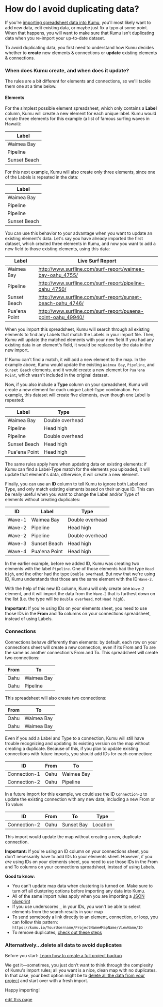# How do I avoid duplicating data?

If you're [importing spreadsheet data into Kumu](/guides/import.md), you'll most likely want to add new data, edit existing data, or maybe just fix a typo at some point. When that happens, you will want to make sure that Kumu isn't duplicating data when you re-import your up-to-date dataset.

To avoid duplicating data, you first need to understand how Kumu decides whether to **create** new elements & connections or **update** existing elements & connections.


### When does Kumu create, and when does it update?

The rules are a bit different for elements and connections, so we'll tackle them one at a time below.

#### Elements

For the simplest possible element spreadsheet, which only contains a **Label** column, Kumu will create a new element for each unique label. Kumu would create three elements for this example (a list of famous surfing waves in Hawaii):

| Label |
| --- |
| Waimea Bay |
| Pipeline |
| Sunset Beach |

For this next example, Kumu will also create only three elements, since one of the Labels is repeated in the data:

| Label |
| --- |
| Waimea Bay |
| Pipeline |
| Pipeline |
| Sunset Beach |

You can use this behavior to your advantage when you want to update an existing element's data. Let's say you have already imported the first dataset, which created three elements in Kumu, and now you want to add a new field to those existing elements, using this data:

Label | Live Surf Report
--- | ---
Waimea Bay | http://www.surfline.com/surf-report/waimea-bay-oahu_4755/
Pipeline | http://www.surfline.com/surf-report/pipeline-oahu_4750/
Sunset Beach | http://www.surfline.com/surf-report/sunset-beach-oahu_4746/
Pua'ena Point | http://www.surfline.com/surf-report/puaena-point-oahu_49940/

When you import this spreadsheet, Kumu will search through all existing elements to find any Labels that match the Labels in your import file. Then, Kumu will update the matched elements with your new field.If you had any existing data in an element's field, it would be replaced by the data in the new import.

If Kumu can't find a match, it will add a new element to the map. In the example above, Kumu would update the existing `Waimea Bay`, `Pipeline`, and `Sunset Beach` elements, and it would create a new element for `Pua'ena Point`, which wasn't included in the original dataset.

Now, if you also include a **Type** column on your spreadsheet, Kumu will create a new element for each unique Label-Type combination. For example, this dataset will create five elements, even though one Label is repeated:

Label | Type
--- | ---
Waimea Bay | Double overhead
Pipeline | Head high
Pipeline | Double overhead
Sunset Beach | Head high
Pua'ena Point | Head high

The same rules apply here when updating data on existing elements: if Kumu can find a Label-Type match for the elements you uploaded, it will update that element's data, otherwise, it will create a new element.

Finally, you can use an **ID** column to tell Kumu to ignore both Label _and_ Type, and only match existing elements based on their unique ID. This can be really useful when you want to change the Label and/or Type of elements without creating duplicates:

ID | Label | Type
--- | --- | ---
Wave-1 | Waimea Bay | Double overhead
Wave-2 | Pipeline | Head high
Wave-2 | Pipeline | Double overhead
Wave-3 | Sunset Beach | Head high
Wave-4 | Pua'ena Point | Head high

In the earlier example, before we added ID, Kumu was creating two elements with the label `Pipeline`. One of those elements had the type `Head high`, and the other had the type `Double overhead`. But now that we're using ID, Kumu understands that those are the same element with the ID `Wave-2`.

With the help of this new ID column, Kumu will only create one `Wave-2` element, and it will import the data from the `Wave-2` that is furthest down on the list (i.e. the type will be `Double overhead`, not `Head high`).

**Important:** If you're using IDs on your elements sheet, you need to use those IDs in the **From** and **To** columns on your connections spreadsheet, instead of using Labels.


### Connections

Connections behave differently than elements: by default, each row on your connections sheet will create a new connection, even if its From and To are the same as another connection's From and To. This spreadsheet will create two connections:

From | To
--- | ---
Oahu | Waimea Bay
Oahu | Pipeline

This spreadsheet will also create two connections:

From | To
--- | ---
Oahu | Waimea Bay
Oahu | Waimea Bay

Even if you add a Label and Type to a connection, Kumu will still have trouble recognizing and updating its existing version on the map without creating a duplicate. Because of this, if you plan to update existing connections with future imports, you should add IDs for each connection:

ID | From | To |
--- | --- | ---
Connection-1 | Oahu | Waimea Bay
Connection-2 | Oahu | Pipeline

In a future import for this example, we could use the ID `Connection-2` to update the existing connection with any new data, including a new From or To value:

ID | From | To | Type
--- | --- | --- | ---
Connection-2 | Oahu | Sunset Bay | Location

This import would update the map without creating a new, duplicate connection.

**Important:** If you're using an ID column on your connections sheet, you don't necessarily have to add IDs to your elements sheet. However, if you _are_ using IDs on your elements sheet, you need to use those IDs in the From and To columns on your connections spreadsheet, instead of using Labels.

**Good to know:**
- You can't update map data when clustering is turned on. Make sure to turn off all clustering options before importing any data into Kumu.
- All of the same import rules apply when you are importing a [JSON blueprint](/guides/blueprints.md)
- If you use underscores `_` in your IDs, you won't be able to select elements from the search results in your map
- To send somebody a link directly to an element, connection, or loop, you can follow this pattern: `https://kumu.io/YourUsername/ProjectName#MapName/ViewName/ID`
- To remove duplicates, [check out these steps](how-to-get-rid-of-duplicates.md)


### Alternatively...delete all data to avoid duplicates

<p class="alert alert-danger">
Before you start: <a href="/guides/blueprints.html#project-backups">Learn how to create a full project backup</a>
</p>

We get it—sometimes, you just don't want to think through the complexity of Kumu's import rules; all you want is a nice, clean map with no duplicates. In that case, your best option might be to [delete all the data from your project](/faq/how-do-i-delete-data-from-my-project.md) and start over with a fresh import.

Happy importing!


<span class="edit-link"><a href="https://github.com/kumu/docs/blob/master/faq/how-do-i-avoid-duplicating-data.md" target="_blank"><i class="fa fa-github"></i> edit this page</a></span>
